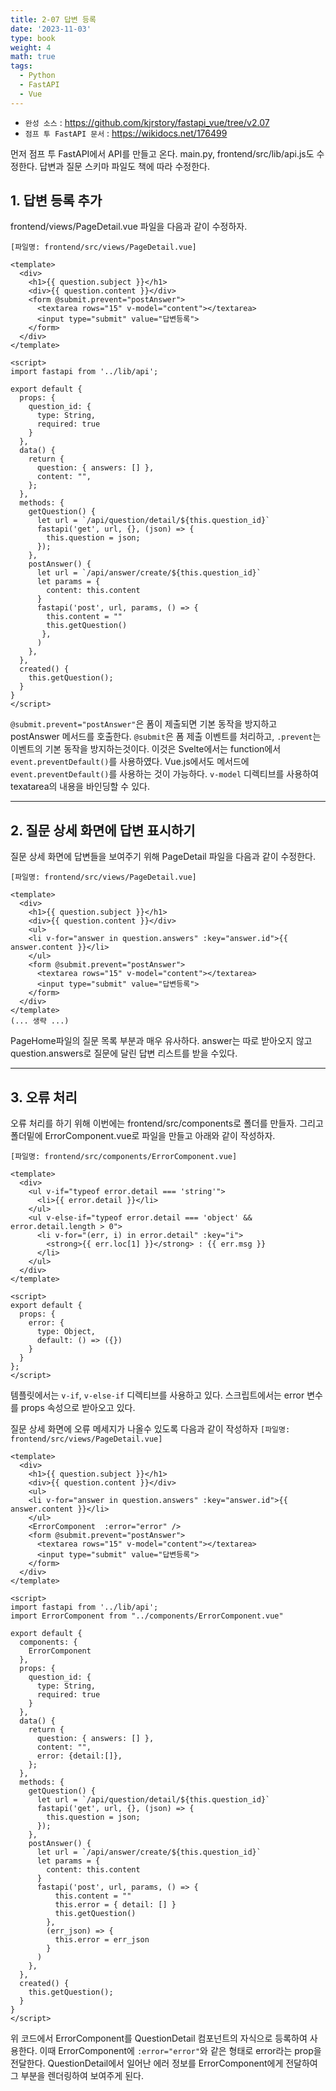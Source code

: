 ```yaml
---
title: 2-07 답변 등록
date: '2023-11-03'
type: book
weight: 4
math: true
tags:
  - Python
  - FastAPI
  - Vue
---
```


- `완성 소스` : https://github.com/kjrstory/fastapi_vue/tree/v2.07
- `점프 투 FastAPI 문서` : https://wikidocs.net/176499


먼저 점프 투 FastAPI에서 API를 만들고 온다. main.py, frontend/src/lib/api.js도 수정한다.
답변과 질문 스키마 파일도 책에 따라 수정한다.

## 1. 답변 등록 추가

frontend/views/PageDetail.vue 파일을 다음과 같이 수정하자.

`[파일명: frontend/src/views/PageDetail.vue]`
```vue{hl_lines=["5-8","35-45"]}
<template>
  <div>
    <h1>{{ question.subject }}</h1>
    <div>{{ question.content }}</div>
    <form @submit.prevent="postAnswer">
      <textarea rows="15" v-model="content"></textarea>
      <input type="submit" value="답변등록">
    </form>
  </div>
</template>

<script>
import fastapi from '../lib/api';

export default {
  props: {
    question_id: {
      type: String,
      required: true
    }
  },
  data() {
    return {
      question: { answers: [] },
      content: "",
    };
  },
  methods: {
    getQuestion() {
      let url = `/api/question/detail/${this.question_id}`
      fastapi('get', url, {}, (json) => {
        this.question = json;
      });
    },
    postAnswer() {
      let url = `/api/answer/create/${this.question_id}`
      let params = {
        content: this.content
      }
      fastapi('post', url, params, () => {
        this.content = ""
        this.getQuestion()
       },
      )
    },
  },  
  created() {
    this.getQuestion();
  }
}
</script>
```

`@submit.prevent="postAnswer"`은 폼이 제출되면 기본 동작을 방지하고 postAnswer 메서드를 호출한다. `@submit`은 폼 제출 이벤트를 처리하고, `.prevent`는 이벤트의 기본 동작을 방지하는것이다.
이것은 Svelte에서는 function에서 `event.preventDefault()`를 사용하였다. Vue.js에서도 메서드에 `event.preventDefault()`를 사용하는 것이 가능하다. 
`v-model` 디렉티브를 사용하여 texatarea의 내용을 바인딩할 수 있다.

---
## 2. 질문 상세 화면에 답변 표시하기

질문 상세 화면에 답변들을 보여주기 위해 PageDetail 파일을 다음과 같이 수정한다. 

`[파일명: frontend/src/views/PageDetail.vue]`
```vue{hl_lines=["5-7"]}
<template>
  <div>
    <h1>{{ question.subject }}</h1>
    <div>{{ question.content }}</div>
    <ul>
    <li v-for="answer in question.answers" :key="answer.id">{{ answer.content }}</li>
    </ul>
    <form @submit.prevent="postAnswer">
      <textarea rows="15" v-model="content"></textarea>
      <input type="submit" value="답변등록">
    </form>
  </div>
</template>
(... 생략 ...)
```

PageHome파일의 질문 목록 부분과 매우 유사하다. answer는 따로 받아오지 않고 question.answers로 질문에 달린 답변 리스트를 받을 수있다. 

---
## 3. 오류 처리


오류 처리를 하기 위해 이번에는 frontend/src/components로 폴더를 만들자. 그리고 폴더밑에 ErrorComponent.vue로 파일을 만들고 아래와 같이 작성하자.

`[파일명: frontend/src/components/ErrorComponent.vue]`
```vue
<template>
  <div>
    <ul v-if="typeof error.detail === 'string'">
      <li>{{ error.detail }}</li>
    </ul>
    <ul v-else-if="typeof error.detail === 'object' && error.detail.length > 0">
      <li v-for="(err, i) in error.detail" :key="i">
        <strong>{{ err.loc[1] }}</strong> : {{ err.msg }}
      </li>
    </ul>
  </div>
</template>

<script>
export default {
  props: {
    error: {
      type: Object,
      default: () => ({})
    }
  }
};
</script>
```
템플릿에서는 `v-if`, `v-else-if` 디렉티브를 사용하고 있다. 스크립트에서는 error 변수를 props 속성으로 받아오고 있다.


질문 상세 화면에 오류 메세지가 나올수 있도록 다음과 같이 작성하자
`[파일명: frontend/src/views/PageDetail.vue]`
```vue{hl_lines=[8,18,21,22,23,34,"49-57"]}
<template>
  <div>
    <h1>{{ question.subject }}</h1>
    <div>{{ question.content }}</div>
    <ul>
    <li v-for="answer in question.answers" :key="answer.id">{{ answer.content }}</li>
    </ul>
    <ErrorComponent  :error="error" />
    <form @submit.prevent="postAnswer">
      <textarea rows="15" v-model="content"></textarea>
      <input type="submit" value="답변등록">
    </form>
  </div>
</template>

<script>
import fastapi from '../lib/api';
import ErrorComponent from "../components/ErrorComponent.vue"

export default {
  components: {
    ErrorComponent
  },
  props: {
    question_id: {
      type: String,
      required: true
    }
  },
  data() {
    return {
      question: { answers: [] },
      content: "",
      error: {detail:[]},
    };
  },
  methods: {
    getQuestion() {
      let url = `/api/question/detail/${this.question_id}`
      fastapi('get', url, {}, (json) => {
        this.question = json;
      });
    },
    postAnswer() {
      let url = `/api/answer/create/${this.question_id}`
      let params = {
        content: this.content
      }
      fastapi('post', url, params, () => {
          this.content = ""
          this.error = { detail: [] }
          this.getQuestion()
        },
        (err_json) => {
          this.error = err_json
        }
      )
    },
  },  
  created() {
    this.getQuestion();
  }
}
</script>
```

위 코드에서 ErrorComponent를 QuestionDetail 컴포넌트의 자식으로 등록하여 사용한다. 이때 ErrorComponent에 `:error="error"`와 같은 형태로 error라는 prop을 전달한다. QuestionDetail에서 일어난 에러 정보를 ErrorComponent에게 전달하여 그 부분을 렌더링하여 보여주게 된다.
